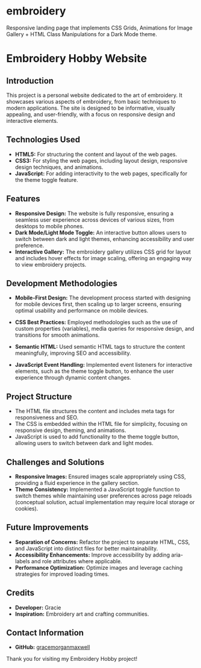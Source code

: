 # embroidery
Responsive landing page that implements CSS Grids, Animations for Image Gallery + HTML Class Manipulations for a Dark Mode theme. 

# Embroidery Hobby Website

## Introduction
This project is a personal website dedicated to the art of embroidery. It showcases various aspects of embroidery, from basic techniques to modern applications. The site is designed to be informative, visually appealing, and user-friendly, with a focus on responsive design and interactive elements.

## Technologies Used
- **HTML5:** For structuring the content and layout of the web pages.
- **CSS3:** For styling the web pages, including layout design, responsive design techniques, and animations.
- **JavaScript:** For adding interactivity to the web pages, specifically for the theme toggle feature.

## Features
- **Responsive Design:** The website is fully responsive, ensuring a seamless user experience across devices of various sizes, from desktops to mobile phones.
- **Dark Mode/Light Mode Toggle:** An interactive button allows users to switch between dark and light themes, enhancing accessibility and user preference.
- **Interactive Gallery:** The embroidery gallery utilizes CSS grid for layout and includes hover effects for image scaling, offering an engaging way to view embroidery projects.

## Development Methodologies
- **Mobile-First Design:** The development process started with designing for mobile devices first, then scaling up to larger screens, ensuring optimal usability and performance on mobile devices.
  
- **CSS Best Practices:** Employed methodologies such as the use of custom properties (variables), media queries for responsive design, and transitions for smooth animations.
- **Semantic HTML:** Used semantic HTML tags to structure the content meaningfully, improving SEO and accessibility.
- **JavaScript Event Handling:** Implemented event listeners for interactive elements, such as the theme toggle button, to enhance the user experience through dynamic content changes.

## Project Structure
- The HTML file structures the content and includes meta tags for responsiveness and SEO.
- The CSS is embedded within the HTML file for simplicity, focusing on responsive design, theming, and animations.
- JavaScript is used to add functionality to the theme toggle button, allowing users to switch between dark and light modes.

## Challenges and Solutions
- **Responsive Images:** Ensured images scale appropriately using CSS, providing a fluid experience in the gallery section.
- **Theme Consistency:** Implemented a JavaScript toggle function to switch themes while maintaining user preferences across page reloads (conceptual solution, actual implementation may require local storage or cookies).

## Future Improvements
- **Separation of Concerns:** Refactor the project to separate HTML, CSS, and JavaScript into distinct files for better maintainability.
- **Accessibility Enhancements:** Improve accessibility by adding aria-labels and role attributes where applicable.
- **Performance Optimization:** Optimize images and leverage caching strategies for improved loading times.

## Credits
- **Developer:** Gracie
- **Inspiration:** Embroidery art and crafting communities.

## Contact Information
- **GitHub:** [gracemorganmaxwell](https://github.com/gracemorganmaxwell)

Thank you for visiting my Embroidery Hobby project!
